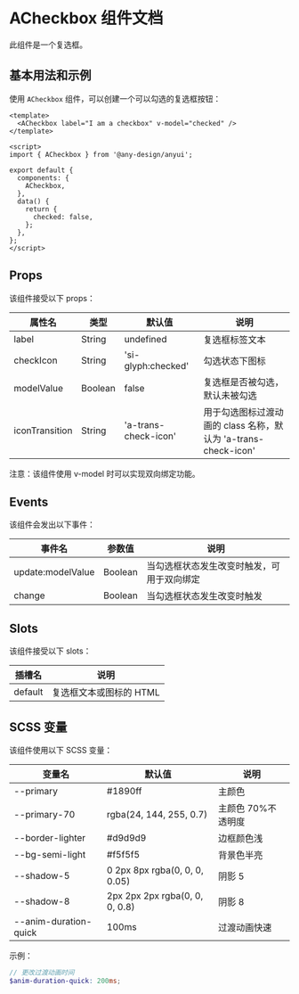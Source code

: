 # ACheckbox 组件文档

此组件是一个复选框。

## 基本用法和示例

使用 `ACheckbox` 组件，可以创建一个可以勾选的复选框按钮：

```vue
<template>
  <ACheckbox label="I am a checkbox" v-model="checked" />
</template>

<script>
import { ACheckbox } from '@any-design/anyui';

export default {
  components: {
    ACheckbox,
  },
  data() {
    return {
      checked: false,
    };
  },
};
</script>
```

## Props

该组件接受以下 props：

| 属性名         | 类型    | 默认值               | 说明                                                           |
| -------------- | ------- | -------------------- | -------------------------------------------------------------- |
| label          | String  | undefined            | 复选框标签文本                                                 |
| checkIcon      | String  | 'si-glyph:checked'   | 勾选状态下图标                                                 |
| modelValue     | Boolean | false                | 复选框是否被勾选，默认未被勾选                                 |
| iconTransition | String  | 'a-trans-check-icon' | 用于勾选图标过渡动画的 class 名称，默认为 'a-trans-check-icon' |

注意：该组件使用 v-model 时可以实现双向绑定功能。

## Events

该组件会发出以下事件：

| 事件名            | 参数值  | 说明                                       |
| ----------------- | ------- | ------------------------------------------ |
| update:modelValue | Boolean | 当勾选框状态发生改变时触发，可用于双向绑定 |
| change            | Boolean | 当勾选框状态发生改变时触发                 |

## Slots

该组件接受以下 slots：

| 插槽名  | 说明                    |
| ------- | ----------------------- |
| default | 复选框文本或图标的 HTML |

## SCSS 变量

该组件使用以下 SCSS 变量：

| 变量名                | 默认值                         | 说明               |
| --------------------- | ------------------------------ | ------------------ |
| --primary             | #1890ff                        | 主颜色             |
| --primary-70          | rgba(24, 144, 255, 0.7)        | 主颜色 70%不透明度 |
| --border-lighter      | #d9d9d9                        | 边框颜色浅         |
| --bg-semi-light       | #f5f5f5                        | 背景色半亮         |
| --shadow-5            | 0 2px 8px rgba(0, 0, 0, 0.05)  | 阴影 5             |
| --shadow-8            | 2px 2px 2px rgba(0, 0, 0, 0.8) | 阴影 8             |
| --anim-duration-quick | 100ms                          | 过渡动画快速       |

示例：

```scss
// 更改过渡动画时间
$anim-duration-quick: 200ms;
```
